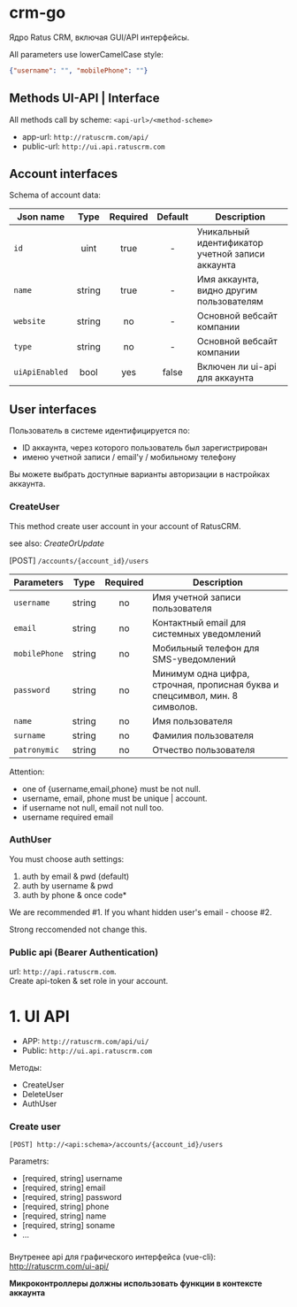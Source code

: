 # crm-go
Ядро Ratus CRM, включая GUI/API интерфейсы. 

All parameters use lowerCamelCase style:
```json
{"username": "", "mobilePhone": ""}
```

## Methods UI-API | Interface

All methods call by scheme: `<api-url>/<method-scheme>`

- app-url: `http://ratuscrm.com/api/`
- public-url: `http://ui.api.ratuscrm.com`

## Account interfaces

Schema of account data:

| Json name | Type | Required | Default |Description |
| --- | :---: | :---: |:---: | --- |
| `id`  | uint | true | - | Уникальный идентификатор учетной записи аккаунта |
| `name`  | string | true | - | Имя аккаунта, видно другим пользователям |
| `website`  | string | no | - | Основной вебсайт компании |
| `type`  | string | no | - | Основной вебсайт компании |
| `uiApiEnabled` | bool | yes | false | Включен ли ui-api для аккаунта |
 


## User interfaces

Пользователь в системе идентифицируется по:
 - ID аккаунта, через которого пользователь был зарегистрирован
 - именю учетной записи / email'у / мобильному телефону

Вы можете выбрать доступные варианты авторизации в настройках аккаунта.

### CreateUser

This method create user account in your account of RatusCRM. 

see also: *CreateOrUpdate*

[POST] `/accounts/{account_id}/users`

| Parameters  | Type | Required | Description |
| --- | :---: | :---: | --- |
| `username`  | string  | no | Имя учетной записи пользователя |
| `email`  | string  | no | Контактный email для системных уведомлений | 
| `mobilePhone`  | string  | no | Мобильный телефон для SMS-уведомлений |
| `password`  | string  | no | Минимум одна цифра, строчная, прописная буква и спецсимвол, мин. 8 символов. |
| `name`  | string  | no | Имя пользователя |
| `surname`  | string  | no | Фамилия пользователя |
| `patronymic`  | string  | no | Отчество пользователя |


Attention: 
- one of {username,email,phone} must be not null.
- username, email, phone must be unique | account.
- if username not null, email not null too.
- username required email

### AuthUser

You must choose auth settings: 
1. auth by email & pwd (default)
2. auth by username & pwd
3. auth by phone & once code*

We are recommended #1. If you whant hidden user's email - choose #2.

Strong reccomended not change this.

### Public api (Bearer Authentication)
url: `http://api.ratuscrm.com`.<br>
Create api-token & set role in your account.

# 1. UI API

- APP: `http://ratuscrm.com/api/ui/`
- Public: `http://ui.api.ratuscrm.com`

Методы:
- CreateUser
- DeleteUser
- AuthUser

### Create user
`[POST] http://<api:schema>/accounts/{account_id}/users`

Parametrs:
- [required, string] username
- [required, string] email
- [required, string] password
- [required, string] phone
- [required, string] name
- [required, string] soname
- ...

### 

Внутренее api для графического интерфейса (vue-cli):
http://ratuscrm.com/ui-api/


**Микроконтроллеры должны использовать функции в контексте аккаунта**
